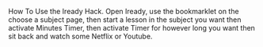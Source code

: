 How To Use the Iready Hack. Open Iready, use the bookmarklet on the choose a subject page, then start a lesson in the subject you want then activate Minutes Timer, then activate Timer for however long you want then sit back and watch some Netflix or Youtube.
